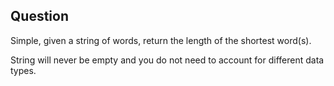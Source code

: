 ## Question

Simple, given a string of words, return the length of the shortest word(s).

String will never be empty and you do not need to account for different data types.

